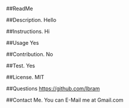 
  ##ReadMe 

  ##Description.
  Hello 

  ##Instructions.
  Hi 

  ##Usage
  Yes


  ##Contribution.
  No


  ##Test.
  Yes


  ##License.
  MIT

  ##Questions
  https://github.com/Ibram

  ##Contact Me.
  You can E-Mail me at Gmail.com


  
